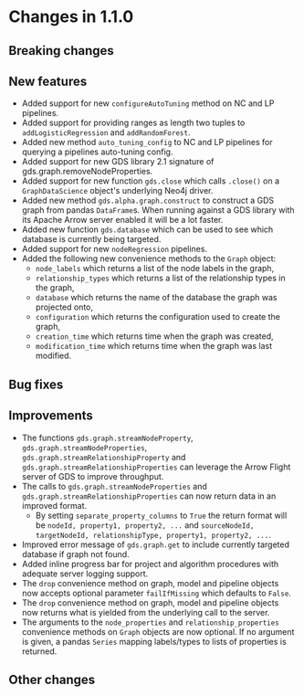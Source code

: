 # Changes in 1.1.0


## Breaking changes
  

## New features

* Added support for new `configureAutoTuning` method on NC and LP pipelines.
* Added support for providing ranges as length two tuples to `addLogisticRegression` and `addRandomForest`.
* Added new method `auto_tuning_config` to NC and LP pipelines for querying a pipelines auto-tuning config.
* Added support for new GDS library 2.1 signature of gds.graph.removeNodeProperties.
* Added support for new function `gds.close` which calls `.close()` on a `GraphDataScience` object's underlying Neo4j driver.
* Added new method `gds.alpha.graph.construct` to construct a GDS graph from pandas `DataFrame`s. When running against a GDS library with its Apache Arrow server enabled it will be a lot faster.
* Added new function `gds.database` which can be used to see which database is currently being targeted.
* Added support for new `nodeRegression` pipelines.
* Added the following new convenience methods to the `Graph` object:
  * `node_labels` which returns a list of the node labels in the graph,
  * `relationship_types` which returns a list of the relationship types in the graph,
  * `database` which returns the name of the database the graph was projected onto,
  * `configuration` which returns the configuration used to create the graph,
  * `creation_time` which returns time when the graph was created,
  * `modification_time` which returns time when the graph was last modified.


## Bug fixes


## Improvements

* The functions `gds.graph.streamNodeProperty`, `gds.graph.streamNodeProperties`, `gds.graph.streamRelationshipProperty` and `gds.graph.streamRelationshipProperties` can leverage the Arrow Flight server of GDS to improve throughput.
* The calls to `gds.graph.streamNodeProperties` and `gds.graph.streamRelationshipProperties` can now return data in an improved format.
  * By setting `separate_property_columns` to `True` the return format will be `nodeId, property1, property2, ...` and `sourceNodeId, targetNodeId, relationshipType, property1, property2, ...`.
* Improved error message of `gds.graph.get` to include currently targeted database if graph not found.
* Added inline progress bar for project and algorithm procedures with adequate server logging support.
* The `drop` convenience method on graph, model and pipeline objects now accepts optional parameter `failIfMissing` which defaults to `False`.
* The `drop` convenience method on graph, model and pipeline objects now returns what is yielded from the underlying call to the server.
* The arguments to the `node_properties` and `relationship_properties` convenience methods on `Graph` objects are now optional. If no argument is given, a pandas `Series` mapping labels/types to lists of properties is returned.


## Other changes
